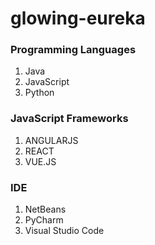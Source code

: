 # glowing-eureka

### Programming Languages
1. Java
2. JavaScript
3. Python

### JavaScript Frameworks
1. ANGULARJS
2. REACT
3. VUE.JS

### IDE
1. NetBeans
2. PyCharm
3. Visual Studio Code

